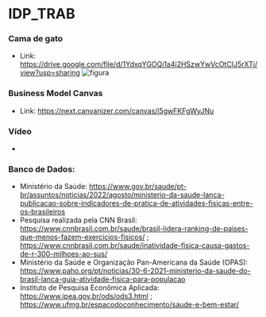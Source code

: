 # IDP_TRAB

### Cama de gato
- Link: https://drive.google.com/file/d/1YdxqYGOQi1a4i2HSzwYwVcOtCIJ5rXTj/view?usp=sharing
![figura](https://github.com/LucasBittencourt20/IDP_TRAB/blob/333736a0582218eaf02f51f30201c4d39cf6a779/Captura%20de%20Tela%202022-10-21%20a%CC%80s%2017.17.03.png)

### Business Model Canvas
- Link: https://next.canvanizer.com/canvas/i5gwFKFgWyJNu

### Vídeo
- 

### Banco de Dados:
- Ministério da Saúde: https://www.gov.br/saude/pt-br/assuntos/noticias/2022/agosto/ministerio-da-saude-lanca-publicacao-sobre-indicadores-de-pratica-de-atividades-fisicas-entre-os-brasileiros
- Pesquisa realizada pela CNN Brasil: https://www.cnnbrasil.com.br/saude/brasil-lidera-ranking-de-paises-que-menos-fazem-exercicios-fisicos/ ; https://www.cnnbrasil.com.br/saude/inatividade-fisica-causa-gastos-de-r-300-milhoes-ao-sus/
- Ministério da Saúde e Organização Pan-Americana da Saúde (OPAS): https://www.paho.org/pt/noticias/30-6-2021-ministerio-da-saude-do-brasil-lanca-guia-atividade-fisica-para-populacao
- Instituto de Pesquisa Econômica Aplicada: https://www.ipea.gov.br/ods/ods3.html ; https://www.ufmg.br/espacodoconhecimento/saude-e-bem-estar/
